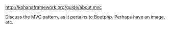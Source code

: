 <http://kohanaframework.org/guide/about.mvc>

Discuss the MVC pattern, as it pertains to Bootphp.  Perhaps have an image, etc.